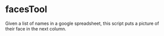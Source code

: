 # facesTool
Given a list of names in a google spreadsheet, this script puts a picture of their face in the next column.
